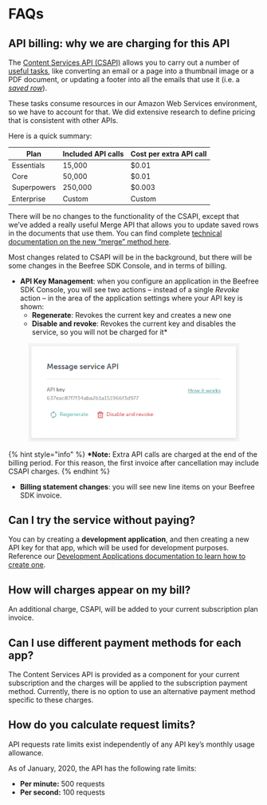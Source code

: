 # FAQs

## API billing: why we are charging for this API <a href="#api-billing-why-we-are-charging-for-this-api" id="api-billing-why-we-are-charging-for-this-api"></a>

The [Content Services API (CSAPI)](./) allows you to carry out a number of [useful tasks](content-services-api-reference.md), like converting an email or a page into a thumbnail image or a PDF document, or updating a footer into all the emails that use it (i.e. a [_saved row_](../../rows/reusable-content/create/save/implement-self-hosted-saved-rows/)).

These tasks consume resources in our Amazon Web Services environment, so we have to account for that. We did extensive research to define pricing that is consistent with other APIs.

Here is a quick summary:

| Plan        | Included API calls | Cost per extra API call |
| ----------- | ------------------ | ----------------------- |
| Essentials  | 15,000             | $0.01                   |
| Core        | 50,000             | $0.01                   |
| Superpowers | 250,000            | $0.003                  |
| Enterprise  | Custom             | Custom                  |

There will be no changes to the functionality of the CSAPI, except that we’ve added a really useful Merge API that allows you to update saved rows in the documents that use them. You can find complete [technical documentation on the new “merge” method here](content-services-api-reference.md).

Most changes related to CSAPI will be in the background, but there will be some changes in the Beefree SDK Console, and in terms of billing.

* **API Key Management**: when you configure an application in the Beefree SDK Console, you will see two actions – instead of a single _Revoke_ action – in the area of the application settings where your API key is shown:
  * **Regenerate**: Revokes the current key and creates a new one
  * **Disable and revoke**: Revokes the current key and disables the service, so you will not be charged for it\*

<figure><img src="../../.gitbook/assets/bee-plugin-developer-portal-msapi-1-20200128.png" alt=""><figcaption></figcaption></figure>

{% hint style="info" %}
**\*Note:** Extra API calls are charged at the end of the billing period. For this reason, the first invoice after cancellation may include CSAPI charges.
{% endhint %}

* **Billing statement changes**: you will see new line items on your Beefree SDK invoice.

## Can I try the service without paying? <a href="#can-i-try-the-service-without-paying" id="can-i-try-the-service-without-paying"></a>

You can by creating a **development application**, and then creating a new API key for that app, which will be used for development purposes. Reference our [Development Applications documentation to learn how to create one](../../getting-started/readme/development-applications.md).

## How will charges appear on my bill? <a href="#how-will-charges-appear-on-my-bill" id="how-will-charges-appear-on-my-bill"></a>

An additional charge, CSAPI, will be added to your current subscription plan invoice.

## Can I use different payment methods for each app? <a href="#can-i-use-different-payment-methods-for-each-app" id="can-i-use-different-payment-methods-for-each-app"></a>

The Content Services API is provided as a component for your current subscription and the charges will be applied to the subscription payment method. Currently, there is no option to use an alternative payment method specific to these charges.

## How do you calculate request limits? <a href="#how-do-you-calculate-request-limits" id="how-do-you-calculate-request-limits"></a>

API requests rate limits exist independently of any API key’s monthly usage allowance.

As of January, 2020, the API has the following rate limits:

* **Per minute:** 500 requests
* **Per second:**  100 requests
